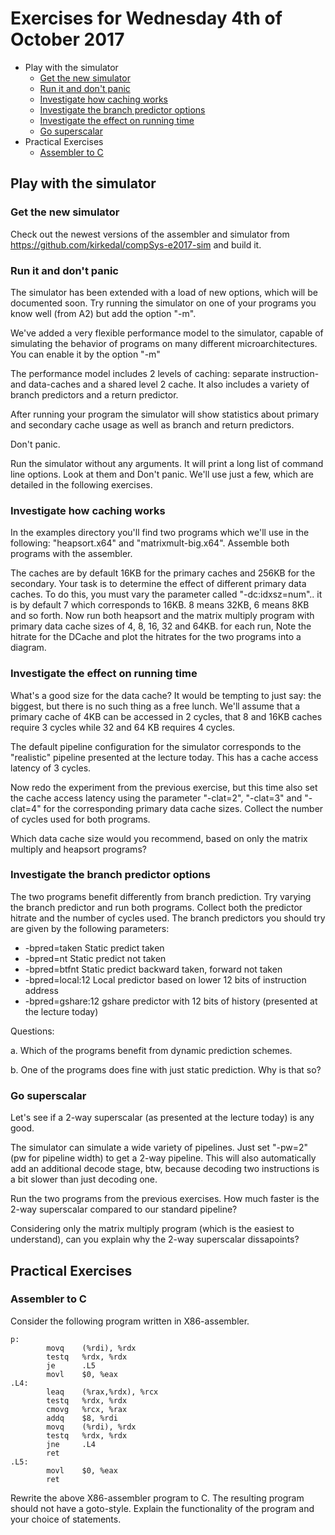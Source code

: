 # Exercises for Wednesday 4th of October 2017

* Play with the simulator
  * [Get the new simulator](#sim1)
  * [Run it and don't panic](#sim2)
  * [Investigate how caching works](#sim3)
  * [Investigate the branch predictor options](#sim4)
  * [Investigate the effect on running time](#sim5)
  * [Go superscalar](#sim6)
* Practical Exercises
  * [Assembler to C](#ex1)

## Play with the simulator

### <a name="sim1"></a>Get the new simulator

Check out the newest versions of the assembler and simulator
from https://github.com/kirkedal/compSys-e2017-sim and build it.

### <a name="sim2"></a>Run it and don't panic

The simulator has been extended with a load of new options, which
will be documented soon. Try running the simulator on one of your
programs you know well (from A2) but add the option "-m".

We've added a very flexible performance model to the simulator, capable
of simulating the behavior of programs on many different microarchitectures.
You can enable it by the option "-m"

The performance model includes 2 levels of caching: separate instruction-
and data-caches and a shared level 2 cache. It also includes a variety
of branch predictors and a return predictor.

After running your program the simulator will show statistics about primary
and secondary cache usage as well as branch and return predictors.

Don't panic.

Run the simulator without any arguments. It will print a long list
of command line options. Look at them and Don't panic. We'll use just
a few, which are detailed in the following exercises.

### <a name="sim3"></a>Investigate how caching works

In the examples directory you'll find two programs which we'll use in the following:
"heapsort.x64" and "matrixmult-big.x64". Assemble both programs with the assembler.

The caches are by default 16KB for the primary caches and 256KB for the secondary.
Your task is to determine the effect of different primary data caches. To do this,
you must vary the parameter called "-dc:idxsz=num".. it is by default 7 which corresponds
to 16KB. 8 means 32KB, 6 means 8KB and so forth. Now run both heapsort and the matrix
multiply program with primary data cache sizes of 4, 8, 16, 32 and 64KB. for each run,
Note the hitrate for the DCache and plot the hitrates for the two programs into a
diagram.

### <a name="sim4"></a>Investigate the effect on running time

What's a good size for the data cache? It would be tempting to just say: the biggest,
but there is no such thing as a free lunch. We'll assume that a primary cache of 4KB
can be accessed in 2 cycles, that 8 and 16KB caches require 3 cycles while 32 and 64
KB requires 4 cycles.

The default pipeline configuration for the simulator corresponds to the "realistic"
pipeline presented at the lecture today. This has a cache access latency of 3 cycles.

Now redo the experiment from the previous exercise, but this time also set the cache
access latency using the parameter "-clat=2", "-clat=3" and "-clat=4" for the corresponding
primary data cache sizes. Collect the number of cycles used for both programs.

Which data cache size would you recommend, based on only the matrix multiply and heapsort
programs?

### <a name="sim5"></a>Investigate the branch predictor options

The two programs benefit differently from branch prediction. Try varying the branch
predictor and run both programs. Collect both the predictor hitrate and the number of
cycles used. The branch predictors you should try are given by the following parameters:
 * -bpred=taken Static predict taken
 * -bpred=nt Static predict not taken
 * -bpred=btfnt Static predict backward taken, forward not taken
 * -bpred=local:12 Local predictor based on lower 12 bits of instruction address
 * -bpred=gshare:12 gshare predictor with 12 bits of history (presented at the lecture today)
 
 Questions:
 
 a. Which of the programs benefit from dynamic prediction schemes.
 
 b. One of the programs does fine with just static prediction. Why is that so?
 
### <a name="sim6"></a>Go superscalar

Let's see if a 2-way superscalar (as presented at the lecture today) is any good.

The simulator can simulate a wide variety of pipelines. Just set "-pw=2" (pw for
pipeline width) to get a 2-way pipeline. This will also automatically add an
additional decode stage, btw, because decoding two instructions is a bit slower
than just decoding one.

Run the two programs from the previous exercises. How much faster is the 2-way
superscalar compared to our standard pipeline?

Considering only the matrix multiply program (which is the easiest to understand),
can you explain why the 2-way superscalar dissapoints?

## Practical Exercises

### <a name="ex1"></a>Assembler to C

Consider the following program written in X86-assembler.

```
p:
        movq    (%rdi), %rdx
        testq   %rdx, %rdx
        je      .L5
        movl    $0, %eax
.L4:
        leaq    (%rax,%rdx), %rcx
        testq   %rdx, %rdx
        cmovg   %rcx, %rax
        addq    $8, %rdi
        movq    (%rdi), %rdx
        testq   %rdx, %rdx
        jne     .L4
        ret
.L5:
        movl    $0, %eax
        ret
```

Rewrite the above X86-assembler program to C. The resulting program should not have a goto-style. Explain the functionality of the program and your choice of statements.
